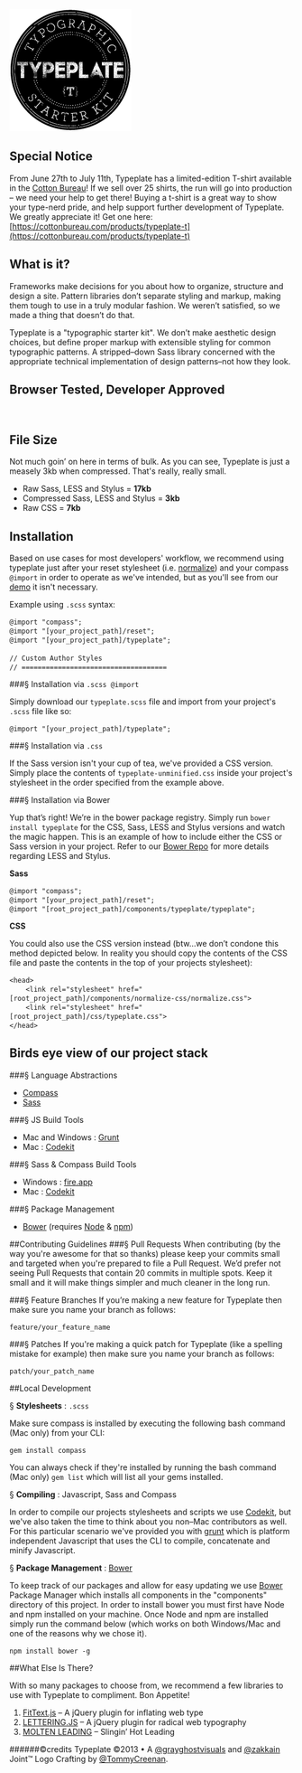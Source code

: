 <a href="//typeplate.com"><img src="./img/logo.png" alt="typeplate logo" width="216" height="216"></a>

## Special Notice
From June 27th to July 11th, Typeplate has a limited-edition T-shirt available in the [Cotton Bureau](https://cottonbureau.com/products/typeplate-t)! If we sell over 25 shirts, the run will go into production – we need your help to get there! Buying a t-shirt is a great way to show your type-nerd pride, and help support further development of Typeplate. We greatly appreciate it! Get one here: [https://cottonbureau.com/products/typeplate-t](https://cottonbureau.com/products/typeplate-t)

## What is it?
Frameworks make decisions for you about how to organize, structure and design a site. Pattern libraries don&rsquo;t separate styling and markup, making them tough to use in a truly modular fashion. We weren&rsquo;t satisfied, so we made a thing that doesn&rsquo;t do that.

Typeplate is a "typographic starter kit". We don&rsquo;t make aesthetic design choices, but define proper markup with extensible styling for common typographic patterns. A stripped&ndash;down Sass library concerned with the appropriate technical implementation of design patterns&ndash;not how they look.

## Browser Tested, Developer Approved
<img src="https://raw.github.com/paulirish/browser-logos/master/all-desktop.png" alt="" width="375">

## File Size
Not much goin&rsquo; on here in terms of bulk. As you can see, Typeplate is just a measely 3kb when compressed. That's really, really small.

- Raw Sass, LESS and Stylus = **17kb**
- Compressed Sass, LESS and Stylus = **3kb**
- Raw CSS = **7kb**

## Installation
Based on use cases for most developers' workflow, we recommend using typeplate just after your reset stylesheet (i.e. [normalize](http://necolas.github.com/normalize.css)) and your compass ``@import`` in order to operate as we've intended, but as you'll see from our <a href="http://typeplate.com/demo">demo</a> it isn't necessary.

Example using ``.scss`` syntax:

	@import "compass";
	@import "[your_project_path]/reset";
	@import "[your_project_path]/typeplate";

	// Custom Author Styles
	// ====================================

###&sect; Installation via ``.scss @import``

Simply download our ``typeplate.scss`` file and import from your project's ``.scss`` file like so:

	@import "[your_project_path]/typeplate";

###&sect; Installation via ``.css``

If the Sass version isn't your cup of tea, we've provided a CSS version. Simply place the contents of ``typeplate-unminified.css`` inside your project's stylesheet in the order specified from the example above.

###&sect; Installation via Bower

Yup that&rsquo;s right! We&rsquo;re in the bower package registry. Simply run ``bower install typeplate`` for the CSS, Sass, LESS and Stylus versions and watch the magic happen. This is an example of how to include either the CSS or Sass version in your project. Refer to our [Bower Repo](https://github.com/typeplate/typeplate-bower) for more details regarding LESS and Stylus.

**Sass**

	@import "compass";
	@import "[your_project_path]/reset";
	@import "[root_project_path]/components/typeplate/typeplate";

**CSS**

You could also use the CSS version instead (btw&hellip;we don&rsquo;t condone this method depicted below. In reality you should copy the contents of the CSS file and paste the contents in the top of your projects stylesheet):

	<head>
		<link rel="stylesheet" href="[root_project_path]/components/normalize-css/normalize.css">
		<link rel="stylesheet" href="[root_project_path]/css/typeplate.css">
	</head>

## Birds eye view of our project stack

###&sect; Language Abstractions

- [Compass](http://compass-style.org)
- [Sass](http://sass-lang.com)

###&sect; JS Build Tools

- Mac and Windows : [Grunt](http://gruntjs.com)
- Mac : [Codekit](http://incident57.com/codekit)

###&sect; Sass &amp; Compass Build Tools

- Windows : [fire.app](http://fireapp.handlino.com)
- Mac : [Codekit](http://incident57.com/codekit)

###&sect; Package Management

- [Bower](http://twitter.github.com/bower) (requires [Node](http://nodejs.org) &amp; [npm](https://npmjs.org))

##Contributing Guidelines
###&sect; Pull Requests
When contributing (by the way you're awesome for that so thanks) please keep your commits small and targeted when you're prepared to file a Pull Request. We&rsquo;d prefer not seeing Pull Requests that contain 20 commits in multiple spots. Keep it small and it will make things simpler and much cleaner in the long run.

###&sect; Feature Branches
If you&rsquo;re making a new feature for Typeplate then make sure you name your branch as follows:

	feature/your_feature_name

###&sect; Patches
If you're making a quick patch for Typeplate (like a spelling mistake for example) then make sure you name your branch as follows:

	patch/your_patch_name

##Local Development

&sect; **Stylesheets** : ``.scss``

Make sure compass is installed by executing the following bash command (Mac only) from your CLI:

	gem install compass

You can always check if they're installed by running the bash command (Mac only) ``gem list`` which will list all your gems installed.

&sect; **Compiling** : Javascript, Sass and Compass

In order to compile our projects stylesheets and scripts we use [Codekit](http://incident57.com/codekit), but we've also taken the time to think about you non&ndash;Mac contributors as well. For this particular scenario we've provided you with [grunt](http://gruntjs.com) which is platform independent Javascript that uses the CLI to compile, concatenate and minify Javascript.

&sect; **Package Management** : [Bower](http://twitter.github.com/bower)

To keep track of our packages and allow for easy updating we use [Bower](http://twitter.github.com/bower) Package Manager which installs all components in the "components" directory of this project. In order to install bower you must first have Node and npm installed on your machine. Once Node and npm are installed simply run the command below  (which works on both Windows/Mac and one of the reasons why we chose it).

	npm install bower -g

##What Else Is There?

With so many packages to choose from, we recommend a few libraries to use with Typeplate to compliment. Bon Appetite!

1. [FitText.js](http://fittextjs.com) &ndash; A jQuery plugin for inflating web type
2. [LETTERING.JS](http://letteringjs.com) &ndash; A jQuery plugin for radical web typography
3. [MOLTEN LEADING](https://github.com/Wilto/Molten-Leading) &ndash; Slingin&rsquo; Hot Leading

######©credits
Typeplate &copy;2013 &bull; A [@grayghostvisuals](https://twitter.com/gryghostvisuals) and [@zakkain](https://twitter.com/zakkain) Joint™
Logo Crafting by [@TommyCreenan](https://twitter.com/TommyCreenan).
